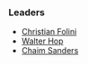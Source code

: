 ### Leaders

* [Christian Folini](mailto:christian.folini@owasp.org)
* [Walter Hop](mailto:walter@lifeforms.nl)
* [Chaim Sanders](mailto:chaim@chaimsanders.com)
